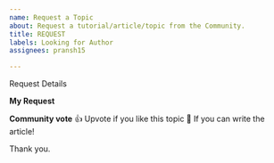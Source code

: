 ```yaml
---
name: Request a Topic
about: Request a tutorial/article/topic from the Community.
title: REQUEST
labels: Looking for Author
assignees: pransh15

---
```


Request Details

**My Request**
<!--
Hello 👋 

Before you start, please make sure your issue is easy to understand.
To make your issue readable make sure you use valid Markdown syntax.

Please explain clearly what article would you like to see.
-->

**Community vote**
👍 Upvote if you like this topic
🚀 If you can write the article!

Thank you.